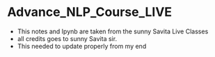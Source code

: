 # Advance_NLP_Course_LIVE
- This notes and Ipynb are taken from the sunny Savita Live Classes
- all credits goes to sunny Savita sir.
- This needed to update properly from my end

